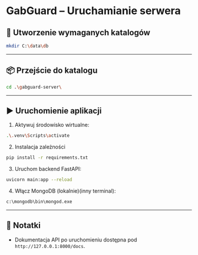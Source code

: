 # GabGuard – Uruchamianie serwera 

## 📁 Utworzenie wymaganych katalogów

```bash
mkdir C:\data\db
```

---

## 📦 Przejście do katalogu

```bash
cd .\gabguard-server\
```

---


## ▶️ Uruchomienie aplikacji

1. Aktywuj środowisko wirtualne:

```bash
.\.venv\Scripts\activate
```

2. Instalacja zależności

```bash
pip install -r requirements.txt
```

3. Uruchom backend FastAPI:

```bash
uvicorn main:app --reload
```

4. Włącz MongoDB (lokalnie)(inny terminal):

```bash
c:\mongodb\bin\mongod.exe
```

---

## 📝 Notatki

- Dokumentacja API po uruchomieniu dostępna pod `http://127.0.0.1:8000/docs`.
